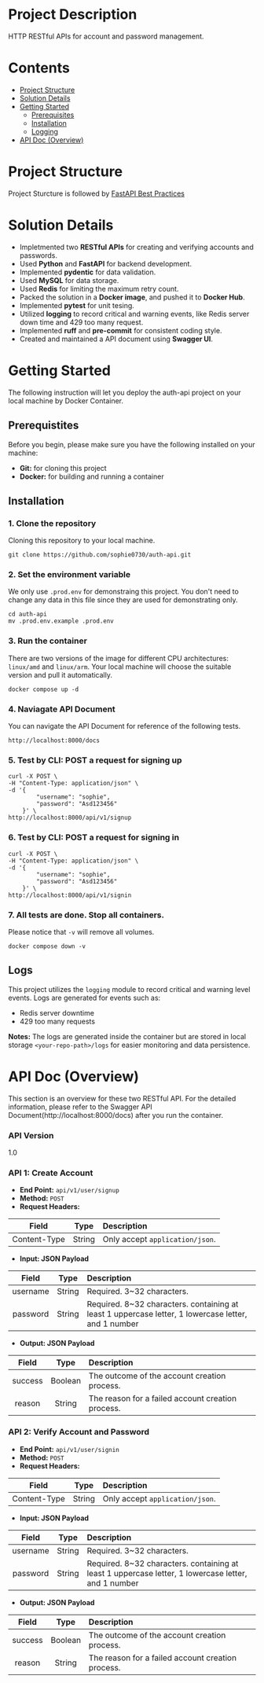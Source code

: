 # Project Description
HTTP RESTful APIs for account and password management.

# Contents

- [Project Structure](#project-structure)
- [Solution Details](#solution-details)
- [Getting Started](#getting-started)
  - [Prerequisites](#prerequisites)
  - [Installation](#installation)
  - [Logging](#installation)
- [API Doc (Overview)](#api-doc-overview)

# Project Structure
Project Sturcture is followed by [FastAPI Best Practices](https://github.com/zhanymkanov/fastapi-best-practices#1-project-structure-consistent--predictable)

# Solution Details
- Impletmented two **RESTful APIs** for creating and verifying accounts and passwords.
- Used **Python** and **FastAPI** for backend development.
- Implemented **pydentic** for data validation. 
- Used **MySQL** for data storage.
- Used **Redis** for limiting the maximum retry count.
- Packed the solution in a **Docker image**, and pushed it to **Docker Hub**.
- Implemented **pytest** for unit tesing.
- Utilized **logging** to record critical and warning events, like Redis server down time and 429 too many request.
- Implemented **ruff** and **pre-commit** for consistent coding style.
- Created and maintained a API document using **Swagger UI**.

# Getting Started
The following instruction will let you deploy the auth-api project on your local machine by Docker Container.

## Prerequistites
Before you begin, please make sure you have the following installed on your machine:
- **Git:** for cloning this project
- **Docker:** for building and running a container

## Installation
### 1. Clone the repository
Cloning this repository to your local machine.
```
git clone https://github.com/sophie0730/auth-api.git
```

### 2. Set the environment variable
We only use `.prod.env` for demonstraing this project. You don't need to change any data in this file since they are used for demonstrating only.
```
cd auth-api
mv .prod.env.example .prod.env
```

### 3. Run the container
There are two versions of the image for different CPU architectures: `linux/amd` and `linux/arm`. Your local machine will choose the suitable version and pull it automatically.
```
docker compose up -d
```
### 4. Naviagate API Document
You can navigate the API Document for reference of the following tests.
```
http://localhost:8000/docs
```
 
### 5. Test by CLI: POST a request for signing up
```
curl -X POST \
-H "Content-Type: application/json" \
-d '{
        "username": "sophie",
        "password": "Asd123456"
    }' \
http://localhost:8000/api/v1/signup
```
### 6. Test by CLI: POST a request for signing in
```
curl -X POST \
-H "Content-Type: application/json" \
-d '{
        "username": "sophie",
        "password": "Asd123456"
    }' \
http://localhost:8000/api/v1/signin
```

### 7. All tests are done. Stop all containers.
Please notice that `-v` will remove all volumes.
```
docker compose down -v
```

## Logs
This project utilizes the `logging` module to record critical and warning level events. Logs are generated for events such as:
- Redis server downtime 
- 429 too many requests 

**Notes:** The logs are generated inside the container but are stored in local storage `<your-repo-path>/logs` for easier monitoring and data persistence.

# API Doc (Overview)
This section is an overview for these two RESTful API. For the detailed information, please refer to the Swagger API Document(http://localhost:8000/docs) after you run the container.


### API Version
1.0

### API 1: Create Account
* **End Point:**  `api/v1/user/signup`
* **Method:** `POST`
* **Request Headers:** 

| Field | Type | Description |
| :---: | :---: | :--- |
| Content-Type | String | Only accept `application/json`. |

* **Input: JSON Payload**

| Field | Type | Description |
| :---: | :---: | :--- |
| username | String | Required. 3~32 characters. |
| password | String | Required. 8~32 characters.  containing at least 1 uppercase letter, 1 lowercase letter, and 1 number

* **Output: JSON Payload**

| Field | Type | Description |
| :---: | :---: | :--- |
| success | Boolean | The outcome of the account creation process. |
| reason | String | The reason for a failed account creation process. |


### API 2: Verify Account and Password
* **End Point:**  `api/v1/user/signin`
* **Method:** `POST`
* **Request Headers:** 

| Field | Type | Description |
| :---: | :---: | :--- |
| Content-Type | String | Only accept `application/json`. |

* **Input: JSON Payload**

| Field | Type | Description |
| :---: | :---: | :--- |
| username | String | Required. 3~32 characters. |
| password | String | Required. 8~32 characters.  containing at least 1 uppercase letter, 1 lowercase letter, and 1 number

* **Output: JSON Payload**

| Field | Type | Description |
| :---: | :---: | :--- |
| success | Boolean | The outcome of the account creation process. |
| reason | String | The reason for a failed account creation process. |